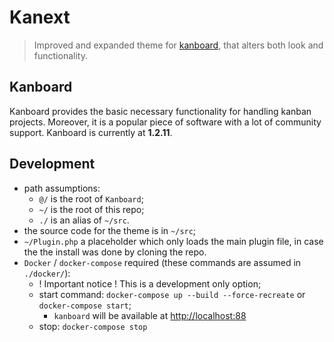 # Kanext

> Improved and expanded theme for [kanboard](https://github.com/kanboard/kanboard), that alters both look and functionality.

## Kanboard

Kanboard provides the basic necessary functionality for handling kanban projects. Moreover, it is a popular piece of software with a lot of community support.
Kanboard is currently at **1.2.11**.

## Development

- path assumptions:
  - `@/` is the root of `Kanboard`;
  - `~/` is the root of this repo;
  - `./` is an alias of `~/src`.
- the source code for the theme is in `~/src`; 
- `~/Plugin.php` a placeholder which only loads the main plugin file, in case the the install was done by cloning the repo.
- `Docker` / `docker-compose` required (these commands are assumed in `./docker/`):
  - ! Important notice ! This is a development only option;
  - start command: `docker-compose up --build --force-recreate` or `docker-compose start`; 
    - `kanboard` will be available at [http://localhost:88](http://localhost:88)
  - stop: `docker-compose stop`
